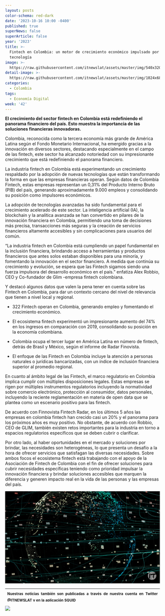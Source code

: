 ```yaml
---
layout: posts
color-schema: red-dark
date: '2023-10-16 10:00 -0400'
published: true
superNews: false
superArticle: false
year: '2023'
title: >-
  Fintech en Colombia: un motor de crecimiento económico impulsado por la
  tecnología
image: >-
  https://raw.githubusercontent.com/itnewslat/assets/master/img/540x320/fintechs-p.jpg
detail-image: >-
  https://raw.githubusercontent.com/itnewslat/assets/master/img/1024x680/fintechs-g.jpg
categories:
  - Colombia
tags:
  - Economía Digital
week: '42'
---
```

**El crecimiento del sector fintech en Colombia está redefiniendo el panorama financiero del país. Esto muestra la importancia de las soluciones financieras innovadoras.**

Colombia, reconocida como la tercera economía más grande de América Latina según el Fondo Monetario Internacional, ha emergido gracias a la innovación en diversos sectores, destacando especialmente en el campo de las fintech, este sector ha alcanzado notoriedad con su impresionante crecimiento que está redefiniendo el panorama financiero.

La industria fintech en Colombia está experimentando un crecimiento respaldado por la adopción de nuevas tecnologías que están transformando la forma en que las empresas financieras operan. Según datos de Colombia Fintech, estas empresas representan un 0,31% del Producto Interno Bruto (PIB) del país, generando aproximadamente 9.000 empleos y consolidando su posición como impulsores económicos.

La adopción de tecnologías avanzadas ha sido fundamental para el crecimiento acelerado de este sector. La inteligencia artificial (IA), la blockchain y la analítica avanzada se han convertido en pilares de la innovación financiera en Colombia, permitiendo una toma de decisiones más precisa, transacciones más seguras y la creación de servicios financieros altamente accesibles y sin complicaciones para usuarios del común.

“La industria fintech en Colombia está cumpliendo un papel fundamental en la inclusión financiera, brindando acceso a herramientas y productos financieros que antes solos estaban disponibles para una minoría, y fomentando la innovación en el sector financiero. A medida que continúa su crecimiento y evolución, se espera que las Fintech sigamos siendo una fuerza impulsora del desarrollo económico en el país.” enfatiza Alex Robbio, CEO y Co-fundador de Glim -empresa fintech colombiana.

Y destacó algunos datos que valen la pena tener en cuenta sobre las Fintech en Colombia, para dar un contexto cercano del nivel de relevancia que tienen a nivel local y regional.

- 322 Fintech operan en Colombia, generando empleo y fomentando el crecimiento económico.

- El ecosistema fintech experimentó un impresionante aumento del 74% en los ingresos en comparación con 2019, consolidando su posición en la economía colombiana.

- Colombia ocupa el tercer lugar en América Latina en número de fintech, detrás de Brasil y México, según el informe de Radar Finovista.

- El enfoque de las Fintech en Colombia incluye la atención a personas naturales o jurídicas bancarizadas, con un índice de inclusión financiera superior al promedio regional.

En cuanto al ámbito legal de las Fintech, el marco regulatorio en Colombia implica cumplir con múltiples disposiciones legales. Estas empresas se rigen por múltiples instrumentos regulatorios incluyendo la normatividad sobre comercio electrónico, protección al consumidor, datos personales, incluyendo la reciente reglamentación en materia de open data que se plantea como un escenario positivo para las fintech.

De acuerdo con Finnovista Fintech Radar, en los últimos 5 años las empresas en colombia fintech han crecido casi un 20% y el panorama para los próximos años es muy positivo. No obstante, de acuerdo con Robbio, CEO de GLIM, también existen retos importantes para la industria en torno a espacios regulatorios específicos que se deben cubrir o clarificar.

Por otro lado, al haber oportunidades en el mercado y soluciones por brindar, las necesidades son heterogéneas, lo que presenta un desafío a la hora de ofrecer servicios que satisfagan las diversas necesidades. Sobre ambos focos el ecosistema fintech está trabajando con el apoyo de la Asociación de Fintech de Colombia con el fin de ofrecer soluciones para cubrir necesidades específicas teniendo como prioridad impulsar la innovación financiera y brindar soluciones accesibles que marquen la diferencia y generen impacto real en la vida de las personas y las empresas del país.

![](https://raw.githubusercontent.com/itnewslat/assets/master/img/540x320/fintechs-p.jpg)

<table style="height: 42px;" width="569">
<tbody>
<tr>
<td style="text-align: justify;"><sub><strong>Nuestras noticias también son publicadas a través de nuestra cuenta en Twitter <a href="https://twitter.com/itnewslat?lang=es">@ITNEWSLAT</a> y en la aplicación <a href="https://squidapp.co/en/">SQUID</a></strong></sub></td>
</tr>
</tbody>
</table>

<img src="https://tracker.metricool.com/c3po.jpg?hash=56f88a41e39ab42c063cc51676587a04"/>